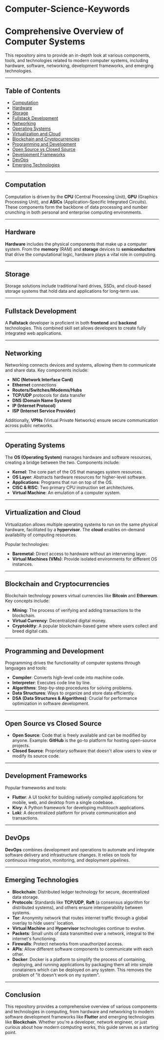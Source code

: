# Computer-Science-Keywords
# Comprehensive Overview of Computer Systems

This repository aims to provide an in-depth look at various components, tools, and technologies related to modern computer systems, including hardware, software, networking, development frameworks, and emerging technologies.

---

## Table of Contents
- [Computation](#computation)
- [Hardware](#hardware)
- [Storage](#storage)
- [Fullstack Development](#fullstack-development)
- [Networking](#networking)
- [Operating Systems](#operating-systems)
- [Virtualization and Cloud](#virtualization-and-cloud)
- [Blockchain and Cryptocurrencies](#blockchain-and-cryptocurrencies)
- [Programming and Development](#programming-and-development)
- [Open Source vs Closed Source](#open-source-vs-closed-source)
- [Development Frameworks](#development-frameworks)
- [DevOps](#devops)
- [Emerging Technologies](#emerging-technologies)

---

## Computation

Computation is driven by the **CPU** (Central Processing Unit), **GPU** (Graphics Processing Unit), and **ASICs** (Application-Specific Integrated Circuits). These components form the backbone of data processing and number crunching in both personal and enterprise computing environments.

---

## Hardware

**Hardware** includes the physical components that make up a computer system. From the **memory** (RAM) and **storage** devices to **semiconductors** that drive the computational logic, hardware plays a vital role in computing.

---

## Storage

Storage solutions include traditional hard drives, SSDs, and cloud-based storage systems that hold data and applications for long-term use.

---

## Fullstack Development

A **Fullstack** developer is proficient in both **frontend** and **backend** technologies. This combined skill set allows developers to create fully integrated web applications.

---

## Networking

Networking connects devices and systems, allowing them to communicate and share data. Key components include:
- **NIC (Network Interface Card)**
- **Ethernet** connections
- **Routers/Switches/Modems/Hubs**
- **TCP/UDP** protocols for data transfer
- **DNS (Domain Name System)**
- **IP (Internet Protocol)**
- **ISP (Internet Service Provider)**

Additionally, **VPNs** (Virtual Private Networks) ensure secure communication across public networks.

---

## Operating Systems

The **OS (Operating System)** manages hardware and software resources, creating a bridge between the two. Components include:
- **Kernel**: The core part of the OS that manages system resources.
- **OS Layer**: Abstracts hardware resources for higher-level software.
- **Applications**: Programs that run on top of the OS.
- **CISC & RISC**: Two primary CPU instruction set architectures.
- **Virtual Machine**: An emulation of a computer system.

---

## Virtualization and Cloud

Virtualization allows multiple operating systems to run on the same physical hardware, facilitated by a **hypervisor**. The **cloud** enables on-demand availability of computing resources. 

Popular technologies:
- **Baremetal**: Direct access to hardware without an intervening layer.
- **Virtual Machines (VMs)**: Provide isolated environments for different OS instances.

---

## Blockchain and Cryptocurrencies

Blockchain technology powers virtual currencies like **Bitcoin** and **Ethereum**. Key concepts include:
- **Mining**: The process of verifying and adding transactions to the blockchain.
- **Virtual Currency**: Decentralized digital money.
- **Cryptokitty**: A popular blockchain-based game where users collect and breed digital cats.

---

## Programming and Development

Programming drives the functionality of computer systems through languages and tools:
- **Compiler**: Converts high-level code into machine code.
- **Interpreter**: Executes code line by line.
- **Algorithms**: Step-by-step procedures for solving problems.
- **Data Structures**: Ways to organize and store data efficiently.
- **DSA (Data Structures & Algorithms)**: Crucial for performance optimization in software development.

---

## Open Source vs Closed Source

- **Open Source**: Code that is freely available and can be modified by anyone. Example: **GitHub** is the go-to platform for hosting open-source projects.
- **Closed Source**: Proprietary software that doesn't allow users to view or modify its source code.

---

## Development Frameworks

Popular frameworks and tools:
- **Flutter**: A UI toolkit for building natively compiled applications for mobile, web, and desktop from a single codebase.
- **Kivy**: A Python framework for developing multitouch applications.
- **Loki**: A decentralized platform for private communication and transactions.

---

## DevOps

**DevOps** combines development and operations to automate and integrate software delivery and infrastructure changes. It relies on tools for continuous integration, monitoring, and deployment pipelines.

---

## Emerging Technologies

- **Blockchain**: Distributed ledger technology for secure, decentralized data storage.
- **Protocols**: Standards like **TCP/UDP**, **Raft** (a consensus algorithm for distributed systems), and others ensure interoperability between systems.
- **Tor**: Anonymity network that routes internet traffic through a global overlay to hide users' location.
- **Virtual Machine** and **Hypervisor** technologies continue to evolve.
- **Packets**: Small units of data transmitted over a network, integral to the internet's functioning.
- **Firewalls**: Protect networks from unauthorized access.
- **APIs**: Allow different software components to communicate with each other.
- **Docker**: Docker is a platform to simplify the process of containing, deploying, and running applications by packaging them all into simple conatainers which can be deployed on any system. This removes the problem of "It doesn't work on my system".

---

## Conclusion

This repository provides a comprehensive overview of various components and technologies in computing, from hardware and networking to modern software development frameworks like **Flutter** and emerging technologies like **Blockchain**. Whether you're a developer, network engineer, or just curious about how modern computing works, this guide serves as a starting point.
